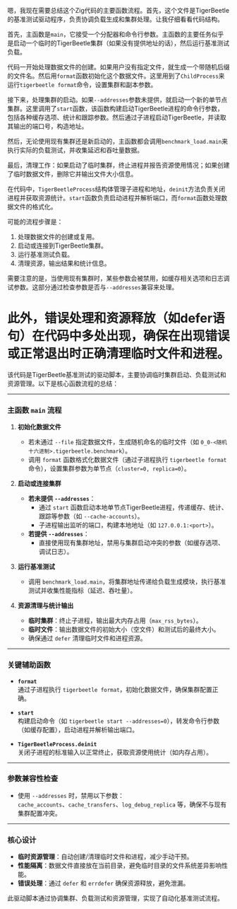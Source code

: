 嗯，我现在需要总结这个Zig代码的主要函数流程。首先，这个文件是TigerBeetle的基准测试驱动程序，负责协调负载生成和集群处理。让我仔细看看代码结构。

首先，主函数是`main`，它接受一个分配器和命令行参数。主函数的主要任务似乎是启动一个临时的TigerBeetle集群（如果没有提供地址的话），然后运行基准测试负载。

代码一开始处理数据文件的创建。如果用户没有指定文件，就生成一个带随机后缀的文件名。然后用`format`函数初始化这个数据文件。这里用到了`ChildProcess`来运行`tigerbeetle format`命令，设置集群和副本参数。

接下来，处理集群的启动。如果`--addresses`参数未提供，就启动一个新的单节点集群。这里调用了`start`函数，该函数构建启动TigerBeetle进程的命令行参数，包括各种缓存选项、统计和跟踪参数。然后通过子进程启动TigerBeetle，并读取其输出的端口号，构造地址。

然后，无论使用现有集群还是新启动的，主函数都会调用`benchmark_load.main`来执行实际的负载测试，并收集延迟和吞吐量数据。

最后，清理工作：如果启动了临时集群，终止进程并报告资源使用情况；如果创建了临时数据文件，删除它并输出文件大小信息。

在代码中，`TigerBeetleProcess`结构体管理子进程和地址，`deinit`方法负责关闭进程并获取资源统计。`start`函数负责启动进程并解析端口，而`format`函数处理数据文件的格式化。

可能的流程步骤是：
1. 处理数据文件的创建或复用。
2. 启动或连接到TigerBeetle集群。
3. 运行基准测试负载。
4. 清理资源，输出结果和统计信息。

需要注意的是，当使用现有集群时，某些参数会被禁用，如缓存相关选项和日志调试参数。这部分通过检查参数是否与`--addresses`兼容来处理。

此外，错误处理和资源释放（如defer语句）在代码中多处出现，确保在出现错误或正常退出时正确清理临时文件和进程。
================================================
该代码是TigerBeetle基准测试的驱动脚本，主要协调临时集群启动、负载测试和资源管理。以下是核心函数流程的总结：

---

### **主函数 `main` 流程**
1. **初始化数据文件**  
   - 若未通过 `--file` 指定数据文件，生成随机命名的临时文件（如 `0_0-<随机十六进制>.tigerbeetle.benchmark`）。  
   - 调用 `format` 函数格式化数据文件（通过子进程执行 `tigerbeetle format` 命令），设置集群参数为单节点（`cluster=0, replica=0`）。

2. **启动或连接集群**  
   - **若未提供 `--addresses`**：  
     - 通过 `start` 函数启动本地单节点TigerBeetle进程，传递缓存、统计、跟踪等参数（如 `--cache-accounts`）。  
     - 子进程输出监听的端口，构建本地地址（如 `127.0.0.1:<port>`）。  
   - **若提供 `--addresses`**：  
     - 直接使用现有集群地址，禁用与集群启动冲突的参数（如缓存选项、调试日志）。

3. **运行基准测试**  
   - 调用 `benchmark_load.main`，将集群地址传递给负载生成模块，执行基准测试并收集性能指标（延迟、吞吐量）。

4. **资源清理与统计输出**  
   - **临时集群**：终止子进程，输出最大内存占用（`max_rss_bytes`）。  
   - **临时文件**：输出数据文件的初始大小（空文件）和测试后的最终大小。  
   - 确保通过 `defer` 清理临时文件和进程资源。

---

### **关键辅助函数**
- **`format`**  
  通过子进程执行 `tigerbeetle format`，初始化数据文件，确保集群配置正确。

- **`start`**  
  构建启动命令（如 `tigerbeetle start --addresses=0`），转发命令行参数（如缓存配置），启动进程并解析输出端口。

- **`TigerBeetleProcess.deinit`**  
  关闭子进程的标准输入以正常终止，获取资源使用统计（如内存占用）。

---

### **参数兼容性检查**
- 使用 `--addresses` 时，禁用以下参数：  
  `cache_accounts`、`cache_transfers`、`log_debug_replica` 等，确保不与现有集群配置冲突。

---

### **核心设计**
- **临时资源管理**：自动创建/清理临时文件和进程，减少手动干预。  
- **性能隔离**：数据文件直接放在当前目录，避免临时目录的文件系统差异影响性能。  
- **错误处理**：通过 `defer` 和 `errdefer` 确保资源释放，避免泄漏。

此驱动脚本通过协调集群、负载测试和资源管理，实现了自动化基准测试流程。